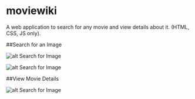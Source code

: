 # moviewiki
A web application to search for any movie and view details about it. (HTML, CSS, JS only).

##Search for an Image

![alt Search for Image](https://i.ibb.co/gFsGdnT/ss1.png)

![alt Search for Image](https://i.ibb.co/pJqVWXN/ss2.png)

##View Movie Details

![alt Search for Image](https://i.ibb.co/85d5Fn4/ss3.png)
